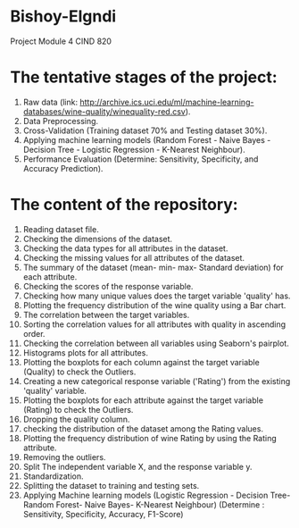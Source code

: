 # Bishoy-Elgndi
Project Module 4  CIND 820

# The tentative stages of the project:
1. Raw data (link: http://archive.ics.uci.edu/ml/machine-learning-databases/wine-quality/winequality-red.csv).
2. Data Preprocessing.
3. Cross-Validation (Training dataset 70% and Testing dataset 30%).
4. Applying machine learning models (Random Forest - Naive Bayes - Decision Tree - Logistic Regression - K-Nearest Neighbour).
5. Performance Evaluation (Determine: Sensitivity, Specificity, and Accuracy Prediction).


#  The content of the repository:
1. Reading dataset file.
2. Checking the dimensions of the dataset.
3. Checking the data types for all attributes in the dataset.
4. Checking the missing values for all attributes of the dataset.
5. The summary of the dataset (mean- min- max- Standard deviation) for each attribute.
6. Checking the scores of the response variable.
7. Checking how many unique values does the target variable 'quality' has.
8. Plotting the frequency distribution of the wine quality using a Bar chart.
9. The correlation between the target variables.
10. Sorting the correlation values for all attributes with quality in ascending order. 
11. Checking the correlation between all variables using Seaborn's pairplot.
12. Histograms plots for all attributes.
13. Plotting the boxplots for each column against the target variable (Quality) to check the Outliers.
14. Creating a new categorical response variable ('Rating') from the existing 'quality' variable. 
15. Plotting the boxplots for each attribute against the target variable (Rating) to check the Outliers.
16. Dropping the quality column.
17. checking the distribution of the dataset among the Rating values.
18. Plotting the frequency distribution of wine Rating by using the Rating attribute.
19. Removing the outliers.
20. Split The independent variable X, and the response variable y.
21. Standardization.
22. Splitting the dataset to training and testing sets.
23. Applying Machine learning models (Logistic Regression - Decision Tree- Random Forest- Naive Bayes- K-Nearest Neighbour) (Determine : Sensitivity, Specificity, Accuracy, F1-Score)

